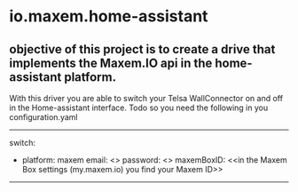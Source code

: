# io.maxem.home-assistant

## objective of this project is to create a drive that implements the Maxem.IO api in the home-assistant platform. 

With this driver you are able to switch your Telsa WallConnector on and off in the Home-assistant interface. 
Todo so you need the following in you configuration.yaml 

***************************
switch: 
  - platform: maxem
    email: <<email account with which you login in the Maxem Box>>
    password: <<password>>
    maxemBoxID: <<in the Maxem Box settings (my.maxem.io) you find your Maxem ID>> 

***************************
